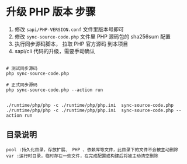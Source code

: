 # 升级 PHP 版本 步骤

1. 修改 `sapi/PHP-VERSION.conf` 文件里版本号即可
2. 修改 `sync-source-code.php` 文件里 PHP 源码包的 sha256sum 配置
3. 执行同步源码脚本， 拉取 PHP 官方源码 到本项目
4. sapi/cli 代码的升级，需要手动确认

```shell

# 测试同步源码
php sync-source-code.php

# 正式同步源码
php sync-source-code.php --action run


./runtime/php/php -c ./runtime/php/php.ini  sync-source-code.php
./runtime/php/php -c ./runtime/php/php.ini  sync-source-code.php --action run

```

## 目录说明

    pool :持久化目录，存放扩展、 PHP 、依赖库等文件，此目录下的文件不会被主动删除
    var :运行时目录，临时存在一些文件，在完成配置或构建后将被主动清空删除
